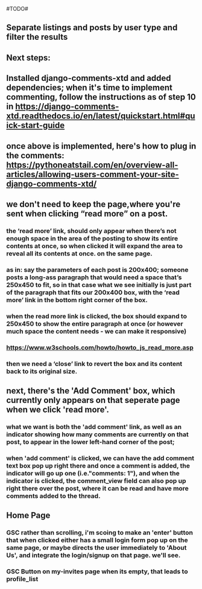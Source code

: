 #TODO#



## Separate listings and posts by user type and filter the results

## Next steps:

## Installed django-comments-xtd and added dependencies; when it's time to implement commenting, follow the instructions as of step 10 in https://django-comments-xtd.readthedocs.io/en/latest/quickstart.html#quick-start-guide

## once above is implemented, here's how to plug in the comments: https://pythoneatstail.com/en/overview-all-articles/allowing-users-comment-your-site-django-comments-xtd/


<!-- GSC -->
##  we don't need to keep the page,where you're sent when clicking “read more” on a post.

 <!-- GSC  -->
### the ‘read more’ link, should only appear when there’s not enough space in the area of the posting to show its entire contents at once, so when clicked it will expand the area to reveal all its contents at once. on the same page. 

<!-- GSC -->
###  as in: say the parameters of each post is 200x400; someone posts a long-ass paragraph that would need a space that’s 250x450 to fit, so in that case what we see initially is just part of the paragraph that fits our 200x400 box, with the ‘read more’ link in the bottom right corner of the box.

<!-- GSC -->
###  when the read more link is clicked, the box should expand to 250x450 to show the entire paragraph at once (or however much space the content needs - we can make it responsive) 

###  https://www.w3schools.com/howto/howto_js_read_more.asp

### then we need a ‘close’ link to revert the box and its content back to its original size.

## next, there's the 'Add Comment' box, which currently only appears on that seperate page when we click 'read more'. 

### what we want is both the 'add comment' link, as well as an indicator showing how many comments are currently on that post, to appear in the lower left-hand corner of the post; 

### when 'add comment' is clicked, we can have the add comment text box pop up right there and once a comment is added, the indicator will go up one (i.e."comments: 1"), and when the indicator is clicked, the comment_view field can also pop up right there over the post, where it can be read and have more comments added to the thread.

## Home Page

### GSC rather than scrolling, i'm scoing to make an 'enter' button that when clicked either has a small login form pop up on the same page, or maybe directs the user immediately to 'About Us', and integrate the login/signup on that page. we'll see. 


### GSC Button on my-invites page when its empty, that leads to profile_list
